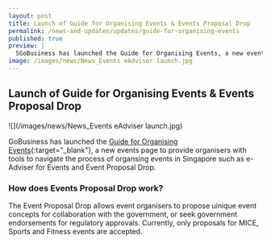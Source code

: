 ```yaml
---
layout: post
title: Launch of Guide for Organising Events & Events Proposal Drop
permalink: /news-and-updates/updates/guide-for-organising-events
published: true
preview: |
  SGoBusiness has launched the Guide for Organising Events, a new events page to provide organisers with tools to navigate the process of organsing events in Singapore such as e-Adviser for Events and Event Proposal Drop.
image: /images/news/News_Events eAdviser launch.jpg
---
```


## Launch of Guide for Organising Events & Events Proposal Drop

![](/images/news/News_Events eAdviser launch.jpg)

GoBusiness has launched the [Guide for Organising Events](/gobiz-guides/guide-for-organising-events/?src=news){:target="_blank"}, a new events page to provide organisers with tools to navigate the process of organsing events in Singapore such as e-Adviser for Events and Event Proposal Drop.

### How does Events Proposal Drop work?

The Event Proposal Drop allows event organisers to propose uinique event concepts for collaboration with the government, or seek government endorsements for regulatory approvals. Currently, only proposals for MICE, Sports and Fitness events are accepted.